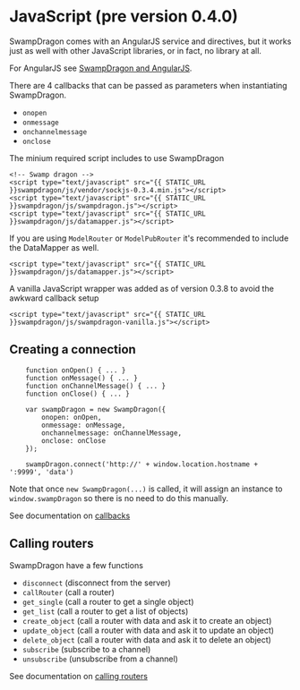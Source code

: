 # JavaScript (pre version 0.4.0)

SwampDragon comes with an AngularJS service and directives, but it works just as well with other JavaScript libraries, or in fact, no library at all.

For AngularJS see [SwampDragon and AngularJS](/documentation/angularjs-and-swampdragon/).

There are 4 callbacks that can be passed as parameters when instantiating SwampDragon.
 
*  ```onopen```
*  ```onmessage```
*  ```onchannelmessage```
*  ```onclose```

The minium required script includes to use SwampDragon 

    <!-- Swamp dragon -->
    <script type="text/javascript" src="{{ STATIC_URL }}swampdragon/js/vendor/sockjs-0.3.4.min.js"></script>
    <script type="text/javascript" src="{{ STATIC_URL }}swampdragon/js/swampdragon.js"></script>
    <script type="text/javascript" src="{{ STATIC_URL }}swampdragon/js/datamapper.js"></script>

If you are using ```ModelRouter``` or ```ModelPubRouter``` it's recommended to include the DataMapper as well.

    <script type="text/javascript" src="{{ STATIC_URL }}swampdragon/js/datamapper.js"></script>


A vanilla JavaScript wrapper was added as of version 0.3.8 to avoid the awkward callback setup

    <script type="text/javascript" src="{{ STATIC_URL }}swampdragon/js/swampdragon-vanilla.js"></script>


## Creating a connection

        function onOpen() { ... }
        function onMessage() { ... }
        function onChannelMessage() { ... }
        function onClose() { ... }

        var swampDragon = new SwampDragon({
            onopen: onOpen,
            onmessage: onMessage,
            onchannelmessage: onChannelMessage,
            onclose: onClose
        });

        swampDragon.connect('http://' + window.location.hostname + ':9999', 'data')

Note that once ```new SwampDragon(...)``` is called, it will assign an instance to ```window.swampDragon``` so there is no need to do this manually.

See documentation on [callbacks](/documentation/javascript-callbacks/)


## Calling routers

SwampDragon have a few functions

*  ```disconnect```     (disconnect from the server)
*  ```callRouter```     (call a router)
*  ```get_single```     (call a router to get a single object)
*  ```get_list```       (call a router to get a list of objects)
*  ```create_object```  (call a router with data and ask it to create an object)
*  ```update_object```  (call a router with data and ask it to update an object)
*  ```delete_object```  (call a router with data and ask it to delete an object)
*  ```subscribe```      (subscribe to a channel)
*  ```unsubscribe```    (unsubscribe from a channel)

See documentation on [calling routers](/documentation/javascript-calling-routers/)
